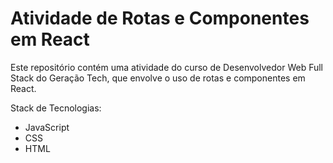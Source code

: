 # Atividade de Rotas e Componentes em React

Este repositório contém uma atividade do curso de Desenvolvedor Web Full Stack do Geração Tech, que envolve o uso de rotas e componentes em React.

Stack de Tecnologias:
- JavaScript
- CSS
- HTML
